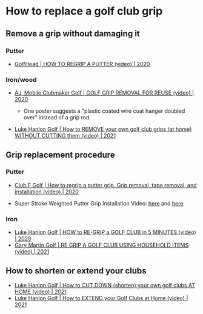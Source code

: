 # How to replace a golf club grip


## Remove a grip without damaging it

### Putter

- [GolfHead | HOW TO REGRIP A PUTTER (video) | 2020](https://www.youtube.com/watch?v=NRvPriPsZVA) 

### Iron/wood

- [AJ, Mobile Clubmaker Golf | GOLF GRIP REMOVAL FOR REUSE (video) | 2020](https://www.youtube.com/watch?v=wpVbsmVshyw)
  * One poster suggests a "plastic coated wire coat hanger doubled over" instead of a grip rod.

- [Luke Hanlon Golf | How to REMOVE your own golf club grips (at home) WITHOUT CUTTING them (video) | 2021](https://www.youtube.com/watch?v=Y-J3jIg6XBI)


## Grip replacement procedure

### Putter

- [Club F Golf | How to regrip a putter grip. Grip removal, tape removal, and installation (video) | 2020](https://www.youtube.com/watch?v=Rv0YXDbtcJM)

- Super Stroke Weighted Putter Grip Installation Video:
  [here](https://www.youtube.com/watch?v=RZ5wHiJg-Pk) and
  [here](https://www.youtube.com/watch?v=D0Vk-6qV1YA)

### Iron

- [Luke Hanlon Golf | HOW to RE-GRIP a GOLF CLUB in 5 MINUTES (video) | 2020](https://www.youtube.com/watch?v=10anT5M58fU)
- [Gary Martin Golf | RE GRIP A GOLF CLUB USING HOUSEHOLD ITEMS (video) | 2021](https://www.youtube.com/watch?v=yGH8PObda68)


## How to shorten or extend your clubs

- [Luke Hanlon Golf | How to CUT DOWN (shorten) your own golf clubs AT HOME (video) | 2021](https://www.youtube.com/watch?v=8i33Kxg-69k)
- [Luke Hanlon Golf | How to EXTEND your Golf Clubs at Home (video) | 2021](https://www.youtube.com/watch?v=ENQaKcB2BTI)

